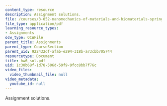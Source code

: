```yaml
---
content_type: resource
description: Assignment solutions.
file: /courses/3-052-nanomechanics-of-materials-and-biomaterials-spring-2007/1c30b68f1d78506d59f99fcc8bb7f76c_hw6_sol.pdf
file_type: application/pdf
learning_resource_types:
- Assignments
ocw_type: OCWFile
parent_title: Assignments
parent_type: CourseSection
parent_uid: 922432df-afab-e294-318b-a73cbb705744
resourcetype: Document
title: hw6_sol.pdf
uid: 1c30b68f-1d78-506d-59f9-9fcc8bb7f76c
video_files:
  video_thumbnail_file: null
video_metadata:
  youtube_id: null
---
```

Assignment solutions.

